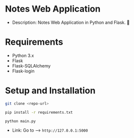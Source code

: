 # Notes Web Application
- Description: Notes Web Application in Python and Flask. 📝

# Requirements
- Python 3.x
- Flask 
- Flask-SQLAlchemy
- Flask-login

# Setup and Installation
```bash
git clone <repo-url>
```

```bash
pip install -r requirements.txt
```

```bash
python main.py
```

- Link: Go to --> `http://127.0.0.1:5000`